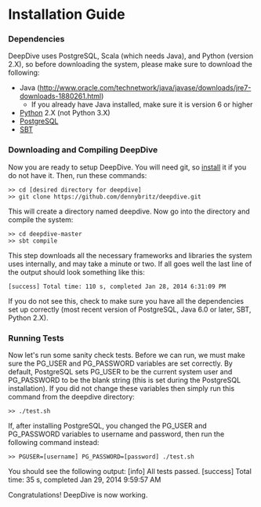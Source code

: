 # Installation Guide

### Dependencies

DeepDive uses PostgreSQL, Scala (which needs Java), and Python (version 2.X), so before downloading the system, please make sure to download the following:

- Java (http://www.oracle.com/technetwork/java/javase/downloads/jre7-downloads-1880261.html)
  - If you already have Java installed, make sure it is version 6 or higher
- [Python](http://www.python.org/getit/) 2.X (not Python 3.X)
- [PostgreSQL](http://wiki.postgresql.org/wiki/Detailed_installation_guides)
- [SBT](http://www.scala-sbt.org/release/docs/Getting-Started/Setup.html)

### Downloading and Compiling DeepDive

Now you are ready to setup DeepDive. You will need git, so [install](http://git-scm.com/book/en/Getting-Started-Installing-Git) it if you do not have it. Then, run these commands:
    
    >> cd [desired directory for deepdive]
    >> git clone https://github.com/dennybritz/deepdive.git

This will create a directory named deepdive. Now go into the directory and compile the system:

    >> cd deepdive-master
    >> sbt compile

This step downloads all the necessary frameworks and libraries the system uses internally, and may take a minute or two. If all goes well the last line of the output should look something like this:

    [success] Total time: 110 s, completed Jan 28, 2014 6:31:09 PM

If you do not see this, check to make sure you have all the dependencies set up correctly (most recent version of PostgreSQL, Java 6.0 or later, SBT, Python 2.X).

### Running Tests

Now let's run some sanity check tests. Before we can run, we must make sure the PG_USER and PG_PASSWORD variables are set correctly. By default, PostgreSQL sets PG_USER to be the current system user and PG_PASSWORD to be the blank string (this is set during the PostgreSQL installation). If you did not change these variables then simply run this command from the deepdive directory:

    >> ./test.sh

If, after installing PostgreSQL, you changed the PG_USER and PG_PASSWORD variables to username and password, then run the following command instead:

    >> PGUSER=[username] PG_PASSWORD=[password] ./test.sh

You should see the following output:
   [info] All tests passed.
   [success] Total time: 35 s, completed Jan 29, 2014 9:59:57 AM

Congratulations! DeepDive is now working.